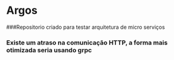 # Argos

###Repositorio criado para testar arquitetura de micro serviços

### Existe um atraso na comunicação HTTP, a forma mais otimizada seria usando grpc
